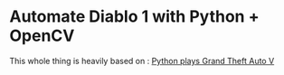 # Automate Diablo 1 with Python + OpenCV

This whole thing is heavily based on : [Python plays Grand Theft Auto V](https://www.youtube.com/watch?v=ks4MPfMq8aQ)